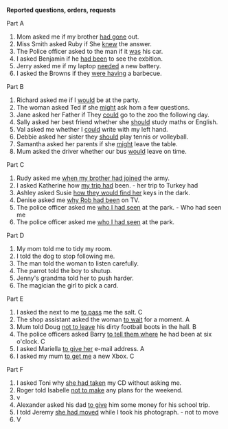 **Reported questions, orders, requests**

Part A
1. Mom asked me if my brother <u>had gone</u> out.
2. Miss Smith asked Ruby if She <u>knew</u> the answer.
3. The Police officer asked to the man if it <u>was</u> his car.
4. I asked Benjamin if he <u>had been</u> to see the exbition.
5. Jerry asked me if my laptop <u>needed</u> a new battery.
6. I asked the Browns if they <u>were having</u> a barbecue.

Part B
1. Richard asked me if I <u>would</u> be at the party.
2. The woman asked Ted if she <u>might</u> ask hom a few questions.
3. Jane asked her Father if They <u>could</u> go to the zoo the following day.
4. Sally asked her best friend whether she <u>should</u> study maths or English.
5. Val asked me whether I <u>could</u> write with my left hand.
6. Debbie asked her sister they <u>should</u> play tennis or volleyball.
7. Samantha asked her parents if she <u>might</u> leave the table.
8. Mum asked the driver whether our bus <u>would</u> leave on time.

Part C
1. Rudy asked me <u>when my brother had joined</u> the army.
2. I asked Katherine how <u>my trip had</u> been. - her trip to Turkey had
3. Ashley asked Susie <u>how they would find her</u> keys in the dark.
4. Denise asked me <u>why Rob had been</u> on TV.
5. The police officer asked me <u>who I had seen</u> at the park. - Who had seen me
6. The police officer asked me <u>who I had seen</u> at the park.

Part D
1. My mom told me to tidy my room.
2. I told the dog to stop following me.
3. The man told the woman to listen carefully.
4. The parrot told the boy to shutup.
5. Jenny's grandma told her to push harder.
6. The magician the girl to pick a card.

Part E
1. I asked the next to me <u>to pass</u> me the salt. C
2. The shop assistant asked the woman <u>to wait</u> for a moment. A
3. Mum told Doug <u>not to leave</u> his dirty football boots in the hall. B
4. The police officers asked Barry <u>to tell them where</u> he had been at six o'clock. C
5. I asked Mariella <u>to give her</u> e-mail address. A
6. I asked my mum <u>to get me</u> a new Xbox. C

Part F
1. I asked Toni why <u>she had taken</u> my CD without asking me.
2. Roger told Isabelle <u>not to make</u> any plans for the weekend.
3. v
4. Alexander asked his dad <u>to give</u> him some money for his school trip.
5. I told Jeremy <u>she had moved</u> while I took his photograph. - not to move
6. V